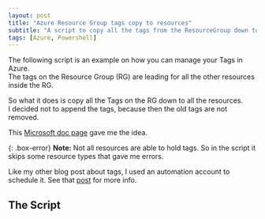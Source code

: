 ```yaml
---
layout: post
title: "Azure Resource Group tags copy to resources"
subtitle: "A script to copy all the tags from the ResourceGroup down to the resources"
tags: [Azure, Powershell]
---
```


The following script is an example on how you can manage your Tags in Azure.  
The tags on the Resource Group (RG) are leading for all the other resources inside the RG.

So what it does is copy all the Tags on the RG down to all the resources.  
I decided not to append the tags, because then the old tags are not removed.  

This [Microsoft doc page](https://docs.microsoft.com/en-us/azure/azure-resource-manager/resource-group-using-tags) gave me the idea.

{: .box-error}
**Note:** Not all resources are able to hold tags. So in the script it skips some resource types that gave me errors.

Like my other blog post about tags, I used an automation account to schedule it. See that [post](/2018-11-13-azure-automatic-tags) for more info.

## The Script

<script src="https://gist.github.com/energetic-it/c48e146521f5e47da927ceef9ad34945.js"></script>